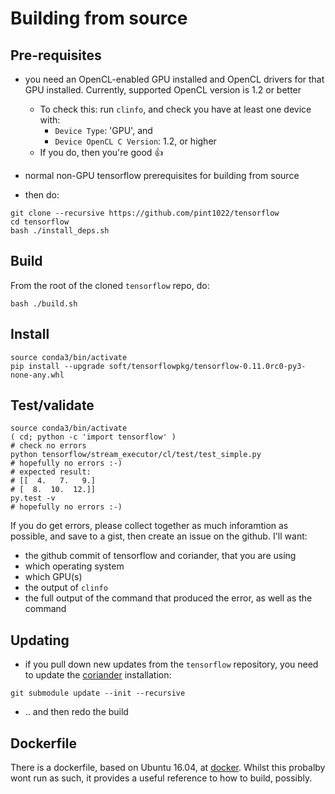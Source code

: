 # Building from source

## Pre-requisites

- you need an OpenCL-enabled GPU installed and OpenCL drivers for that GPU installed.  Currently, supported OpenCL version is 1.2 or better
  - To check this: run `clinfo`, and check you have at least one device with:
    - `Device Type`: 'GPU', and
    - `Device OpenCL C Version`: 1.2, or higher
  - If you do, then you're good :+1:

- normal non-GPU tensorflow prerequisites for building from source
- then do:
```
git clone --recursive https://github.com/pint1022/tensorflow
cd tensorflow
bash ./install_deps.sh
```

## Build

From the root of the cloned `tensorflow` repo, do:
```
bash ./build.sh
```

## Install

```
source conda3/bin/activate
pip install --upgrade soft/tensorflowpkg/tensorflow-0.11.0rc0-py3-none-any.whl
```

## Test/validate

```
source conda3/bin/activate
( cd; python -c 'import tensorflow' )
# check no errors
python tensorflow/stream_executor/cl/test/test_simple.py
# hopefully no errors :-)
# expected result:
# [[  4.   7.   9.]
# [  8.  10.  12.]]
py.test -v
# hopefully no errors :-)
```

If you do get errors, please collect together as much inforamtion as possible, and save to a gist, then create an issue on the github.  I'll want:
  - the github commit of tensorflow and coriander, that you are using
  - which operating system
  - which GPU(s)
  - the output of `clinfo`
  - the full output of the command that produced the error, as well as the command

## Updating

- if you pull down new updates from the `tensorflow` repository, you need to update the [coriander](https://github.com/hughperkins/coriander) installation:
```
git submodule update --init --recursive
```
- .. and then redo the build

## Dockerfile

There is a dockerfile, based on Ubuntu 16.04, at [docker](../docker). Whilst this probalby wont run as such, it provides a useful reference to how to build,
possibly.
